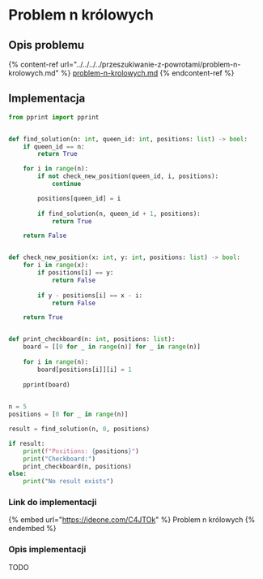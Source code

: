 # Problem n królowych

## Opis problemu

{% content-ref url="../../../../przeszukiwanie-z-powrotami/problem-n-krolowych.md" %}
[problem-n-krolowych.md](../../../../przeszukiwanie-z-powrotami/problem-n-krolowych.md)
{% endcontent-ref %}

## Implementacja

```python
from pprint import pprint


def find_solution(n: int, queen_id: int, positions: list) -> bool:
    if queen_id == n:
        return True

    for i in range(n):
        if not check_new_position(queen_id, i, positions):
            continue

        positions[queen_id] = i
        
        if find_solution(n, queen_id + 1, positions):
            return True

    return False


def check_new_position(x: int, y: int, positions: list) -> bool:
    for i in range(x):
        if positions[i] == y:
            return False
            
        if y - positions[i] == x - i:
            return False

    return True


def print_checkboard(n: int, positions: list):
    board = [[0 for _ in range(n)] for _ in range(n)]
    
    for i in range(n):
        board[positions[i]][i] = 1
        
    pprint(board)
    

n = 5
positions = [0 for _ in range(n)]

result = find_solution(n, 0, positions)

if result:
    print(f"Positions: {positions}")
    print("Checkboard:")
    print_checkboard(n, positions)
else:
    print("No result exists")
```

### Link do implementacji

{% embed url="https://ideone.com/C4JTOk" %}
Problem n królowych
{% endembed %}

### Opis implementacji

TODO
